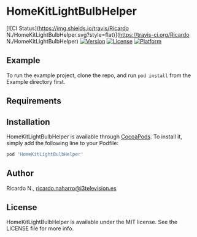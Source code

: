 # HomeKitLightBulbHelper

[![CI Status](https://img.shields.io/travis/Ricardo N./HomeKitLightBulbHelper.svg?style=flat)](https://travis-ci.org/Ricardo N./HomeKitLightBulbHelper)
[![Version](https://img.shields.io/cocoapods/v/HomeKitLightBulbHelper.svg?style=flat)](https://cocoapods.org/pods/HomeKitLightBulbHelper)
[![License](https://img.shields.io/cocoapods/l/HomeKitLightBulbHelper.svg?style=flat)](https://cocoapods.org/pods/HomeKitLightBulbHelper)
[![Platform](https://img.shields.io/cocoapods/p/HomeKitLightBulbHelper.svg?style=flat)](https://cocoapods.org/pods/HomeKitLightBulbHelper)

## Example

To run the example project, clone the repo, and run `pod install` from the Example directory first.

## Requirements

## Installation

HomeKitLightBulbHelper is available through [CocoaPods](https://cocoapods.org). To install
it, simply add the following line to your Podfile:

```ruby
pod 'HomeKitLightBulbHelper'
```

## Author

Ricardo N., ricardo.naharro@i3television.es

## License

HomeKitLightBulbHelper is available under the MIT license. See the LICENSE file for more info.
